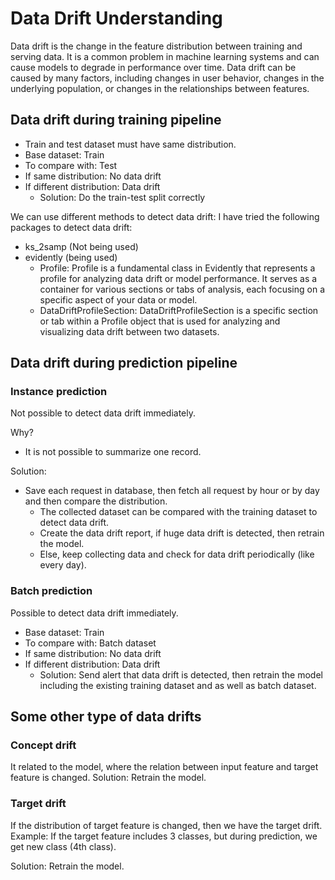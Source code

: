 # Data Drift Understanding

Data drift is the change in the feature distribution between training and serving data. It is a common problem in machine learning systems and can cause models to degrade in performance over time. Data drift can be caused by many factors, including changes in user behavior, changes in the underlying population, or changes in the relationships between features.

## Data drift during training pipeline

- Train and test dataset must have same distribution.
- Base dataset: Train
- To compare with: Test
- If same distribution: No data drift
- If different distribution: Data drift
  - Solution: Do the train-test split correctly

We can use different methods to detect data drift:
I have tried the following packages to detect data drift:

- ks_2samp (Not being used)
- evidently (being used)
  - Profile: Profile is a fundamental class in Evidently that represents a profile for analyzing data drift or model performance. It serves as a container for various sections or tabs of analysis, each focusing on a specific aspect of your data or model.
  - DataDriftProfileSection: DataDriftProfileSection is a specific section or tab within a Profile object that is used for analyzing and visualizing data drift between two datasets.

## Data drift during prediction pipeline

### Instance prediction

Not possible to detect data drift immediately.

Why?

- It is not possible to summarize one record.

Solution:

- Save each request in database, then fetch all request by hour or by day and then compare the distribution.
  - The collected dataset can be compared with the training dataset to detect data drift.
  - Create the data drift report, if huge data drift is detected, then retrain the model.
  - Else, keep collecting data and check for data drift periodically (like every day).

### Batch prediction

Possible to detect data drift immediately.

- Base dataset: Train
- To compare with: Batch dataset
- If same distribution: No data drift
- If different distribution: Data drift
  - Solution: Send alert that data drift is detected, then retrain the model including the existing training dataset and as well as batch dataset.

## Some other type of data drifts

### Concept drift

It related to the model, where the relation between input feature and target feature is changed.
Solution: Retrain the model.

### Target drift

If the distribution of target feature is changed, then we have the target drift.
Example: If the target feature includes 3 classes, but during prediction, we get new class (4th class).

Solution: Retrain the model.
